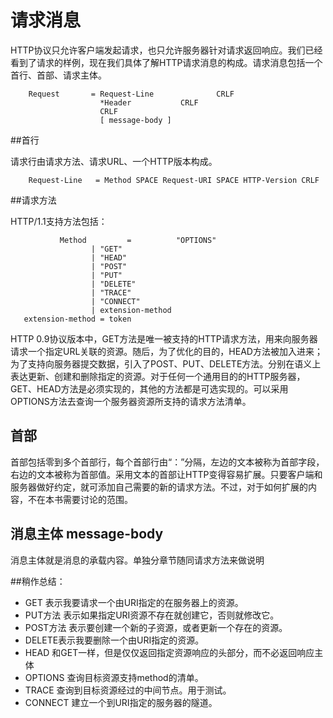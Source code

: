 # 请求消息 

HTTP协议只允许客户端发起请求，也只允许服务器针对请求返回响应。我们已经看到了请求的样例，现在我们具体了解HTTP请求消息的构成。请求消息包括一个首行、首部、请求主体。


        Request       = Request-Line              CRLF
                        *Header           CRLF
                        CRLF
                        [ message-body ]          
##首行

请求行由请求方法、请求URL、一个HTTP版本构成。

        Request-Line   = Method SPACE Request-URI SPACE HTTP-Version CRLF

##请求方法

HTTP/1.1支持方法包括：

               Method         =          "OPTIONS"         
                      | "GET"               
                      | "HEAD"               
                      | "POST"               
                      | "PUT"                 
                      | "DELETE"          
                      | "TRACE"                
                      | "CONNECT"              
                      | extension-method
       extension-method = token

HTTP 0.9协议版本中，GET方法是唯一被支持的HTTP请求方法，用来向服务器请求一个指定URL关联的资源。随后，为了优化的目的，HEAD方法被加入进来；为了支持向服务器提交数据，引入了POST、PUT、DELETE方法。分别在语义上表达更新、创建和删除指定的资源。对于任何一个通用目的的HTTP服务器，GET、HEAD方法是必须实现的，其他的方法都是可选实现的。可以采用OPTIONS方法去查询一个服务器资源所支持的请求方法清单。

## 首部

首部包括零到多个首部行，每个首部行由“：”分隔，左边的文本被称为首部字段，右边的文本被称为首部值。采用文本的首部让HTTP变得容易扩展。只要客户端和服务器做好约定，就可添加自己需要的新的请求方法。不过，对于如何扩展的内容，不在本书需要讨论的范围。

## 消息主体 message-body
消息主体就是消息的承载内容。单独分章节随同请求方法来做说明

##稍作总结：


- GET 表示我要请求一个由URI指定的在服务器上的资源。
- PUT方法 表示如果指定URI资源不存在就创建它，否则就修改它。 
- POST方法 表示要创建一个新的子资源，或者更新一个存在的资源。
- DELETE表示我要删除一个由URI指定的资源。
- HEAD 和GET一样，但是仅仅返回指定资源响应的头部分，而不必返回响应主体
- OPTIONS 查询目标资源支持method的清单。
- TRACE 查询到目标资源经过的中间节点。用于测试。
- CONNECT 建立一个到URI指定的服务器的隧道。   
